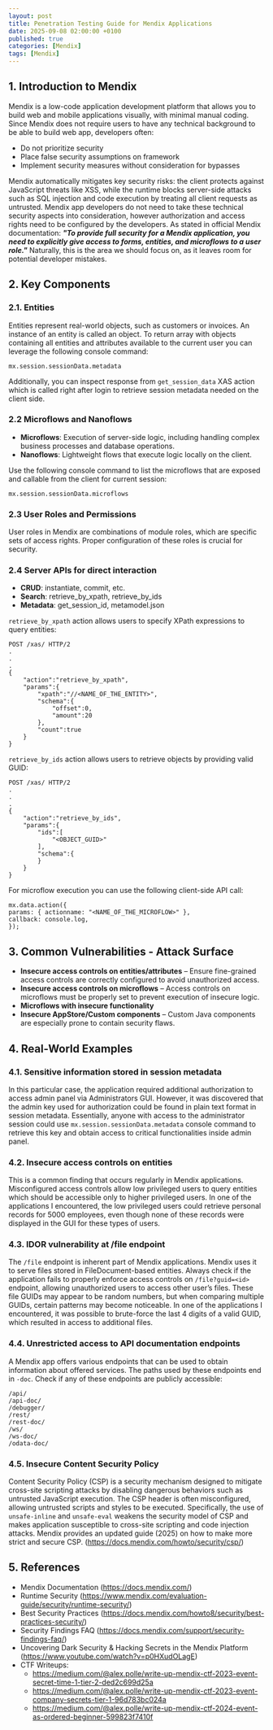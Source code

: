 ```yaml
---
layout: post
title: Penetration Testing Guide for Mendix Applications
date: 2025-09-08 02:00:00 +0100
published: true
categories: [Mendix]
tags: [Mendix]
---
```


## 1.	Introduction to Mendix
Mendix is a low-code application development platform that allows you to build web and mobile applications visually, with minimal manual coding. Since Mendix does not require users to have any technical background to be able to build web app, developers often:
- Do not prioritize security 
-	Place false security assumptions on framework
-	Implement security measures without consideration for bypasses

Mendix automatically mitigates key security risks: the client protects against JavaScript threats like XSS, while the runtime blocks server-side attacks such as SQL injection and code execution by treating all client requests as untrusted. Mendix app developers do not need to take these technical security aspects into consideration, however authorization and access rights need to be configured by the developers. 
As stated in official Mendix documentation: ***"To provide full security for a Mendix application, you need to explicitly give access to forms, entities, and microflows to a user role."*** Naturally, this is the area we should focus on, as it leaves room for potential developer mistakes.

## 2. Key Components
### 2.1. Entities
Entities represent real-world objects, such as customers or invoices. An instance of an entity is called an object. To return array with objects containing all entities and attributes available to the current user you can leverage the following console command:
```
mx.session.sessionData.metadata
```
Additionally, you can inspect response from `get_session_data` XAS action which is called right after login to retrieve session metadata needed on the client side.

### 2.2	Microflows and Nanoflows
- **Microflows**: Execution of server-side logic, including handling complex business processes and database operations.
- **Nanoflows**: Lightweight flows that execute logic locally on the client.

Use the following console command to list the microflows that are exposed and callable from the client for current session:
```
mx.session.sessionData.microflows
```
### 2.3	User Roles and Permissions
User roles in Mendix are combinations of module roles, which are specific sets of access rights. Proper configuration of these roles is crucial for security.

### 2.4	Server APIs for direct interaction
- **CRUD**: instantiate, commit, etc.
- **Search**: retrieve_by_xpath, retrieve_by_ids
- **Metadata**: get_session_id, metamodel.json

`retrieve_by_xpath` action allows users to specify XPath expressions to query entities:

```
POST /xas/ HTTP/2
.
.
.
{
	"action":"retrieve_by_xpath",
	"params":{
		"xpath":"//<NAME_OF_THE_ENTITY>",
		"schema":{
			"offset":0,
			"amount":20
		},
		"count":true
	}
}
```
`retrieve_by_ids` action allows users to retrieve objects by providing valid GUID:

```
POST /xas/ HTTP/2
.
.
.
{
	"action":"retrieve_by_ids",
	"params":{
		"ids":[
			"<OBJECT_GUID>"
		],
		"schema":{
		}
	}
}
```

For microflow execution you can use the following client-side API call:
```
mx.data.action({  
params: { actionname: "<NAME_OF_THE_MICROFLOW>" },  
callback: console.log,  
});
```

## 3.	Common Vulnerabilities - Attack Surface

- **Insecure access controls on entities/attributes** – Ensure fine-grained access controls are correctly configured to avoid unauthorized access.
- **Insecure access controls on microflows** – Access controls on microflows must be properly set to prevent execution of insecure logic.
- **Microflows with insecure functionality**
- **Insecure AppStore/Custom components** – Custom Java components are especially prone to contain security flaws.

## 4.	Real-World Examples

### 4.1.	Sensitive information stored in session metadata
In this particular case, the application required additional authorization to access admin panel via Administrators GUI. However, it was discovered that the admin key used for authorization could be found in plain text format in session metadata. Essentially, anyone with access to the administrator session could use `mx.session.sessionData.metadata` console command to retrieve this key and obtain access to critical functionalities inside admin panel.

### 4.2.	Insecure access controls on entities
This is a common finding that occurs regularly in Mendix applications. Misconfigured access controls allow low privileged users to query entities which should be accessible only to higher privileged users. In one of the applications I encountered, the low privileged users could retrieve personal records for 5000 employees, even though none of these records were displayed in the GUI for these types of users.

### 4.3.	IDOR vulnerability at /file endpoint
The `/file` endpoint is inherent part of Mendix applications. Mendix uses it to serve files stored in FileDocument-based entities. Always check if the application fails to properly enforce access controls on `/file?guid=<id>` endpoint, allowing unauthorized users to access other user’s files. These file GUIDs may appear to be random numbers, but when comparing multiple GUIDs, certain patterns may become noticeable. In one of the applications I encountered, it was possible to brute-force the last 4 digits of a valid GUID, which resulted in access to additional files.

### 4.4.	Unrestricted access to API documentation endpoints
A Mendix app offers various endpoints that can be used to obtain information about offered services. The paths used by these endpoints end in `-doc`. Check if any of these endpoints are publicly accessible:
```
/api/
/api-doc/
/debugger/
/rest/
/rest-doc/
/ws/
/ws-doc/
/odata-doc/
```
### 4.5. Insecure Content Security Policy
Content Security Policy (CSP) is a security mechanism designed to mitigate cross-site scripting attacks by disabling dangerous behaviors such as untrusted JavaScript execution. The CSP header is often misconfigured, allowing untrusted scripts and styles to be executed. Specifically, the use of `unsafe-inline` and `unsafe-eval` weakens the security model of CSP and makes application susceptible to cross-site scripting and code injection attacks. Mendix provides an updated guide (2025) on how to make more strict and secure CSP. (https://docs.mendix.com/howto/security/csp/)

## 5.	References

- Mendix Documentation (https://docs.mendix.com/)
- Runtime Security (https://www.mendix.com/evaluation-guide/security/runtime-security/)
- Best Security Practices (https://docs.mendix.com/howto8/security/best-practices-security/)
- Security Findings FAQ (https://docs.mendix.com/support/security-findings-faq/)
- Uncovering Dark Security & Hacking Secrets in the Mendix Platform (https://www.youtube.com/watch?v=p0HXudOLagE)
- CTF Writeups:
  - https://medium.com/@alex.polle/write-up-mendix-ctf-2023-event-secret-time-1-tier-2-ded2c699d25a
  - https://medium.com/@alex.polle/write-up-mendix-ctf-2023-event-company-secrets-tier-1-96d783bc024a
  - https://medium.com/@alex.polle/write-up-mendix-ctf-2024-event-as-ordered-beginner-599823f7410f

